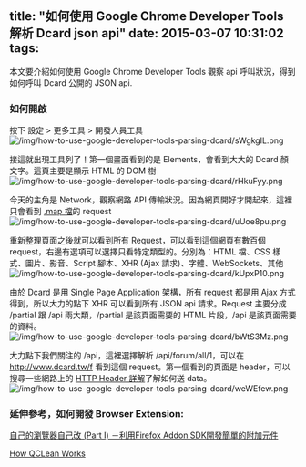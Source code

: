 title: "如何使用 Google Chrome Developer Tools 解析 Dcard json api"
date: 2015-03-07 10:31:02
tags:
---

本文要介紹如何使用 Google Chrome Developer Tools 觀察 api 呼叫狀況，得到如何呼叫 Dcard 公開的 JSON api.

### 如何開啟

按下 設定 > 更多工具 > 開發人員工具
![/img/how-to-use-google-developer-tools-parsing-dcard/sWgkgIL.png](/img/how-to-use-google-developer-tools-parsing-dcard/sWgkgIL.png)


接這就出現工具列了！第一個畫面看到的是 Elements，會看到大大的 Dcard 顏文字。這頁主要是顯示 HTML 的 DOM 樹
![/img/how-to-use-google-developer-tools-parsing-dcard/rHkuFyy.png](/img/how-to-use-google-developer-tools-parsing-dcard/rHkuFyy.png)


今天的主角是 Network，觀察網路 API 傳輸狀況。因為網頁開好才開起來，這裡只會看到 [.map 檔](http://www.ruanyifeng.com/blog/2013/01/javascript_source_map.html)的 request 
![/img/how-to-use-google-developer-tools-parsing-dcard/uUoe8pu.png](/img/how-to-use-google-developer-tools-parsing-dcard/uUoe8pu.png)


重新整理頁面之後就可以看到所有 Request，可以看到這個網頁有數百個 request，右邊有選項可以選擇只看特定類型的。分別為：HTML 檔、CSS 樣式、圖片、影音、Script 腳本、XHR (Ajax 請求)、字體、WebSockets、其他
![/img/how-to-use-google-developer-tools-parsing-dcard/kUpxP10.png](/img/how-to-use-google-developer-tools-parsing-dcard/kUpxP10.png)

由於 Dcard 是用 Single Page Application 架構，所有 request 都是用 Ajax 方式得到，所以大力的點下 XHR 可以看到所有 JSON api 請求。Request 主要分成 /partial 跟 /api 兩大類，/partial 是該頁面需要的 HTML 片段，/api 是該頁面需要的資料。
![/img/how-to-use-google-developer-tools-parsing-dcard/bWtS3Mz.png](/img/how-to-use-google-developer-tools-parsing-dcard/bWtS3Mz.png)

大力點下我們關注的 /api，這裡選擇解析 /api/forum/all/1，可以在 http://www.dcard.tw/f 看到這個 request。第一個看到的頁面是 header，可以搜尋一些網路上的 [HTTP Header 詳解](http://kb.cnblogs.com/page/92320/)了解如何送 data。
![/img/how-to-use-google-developer-tools-parsing-dcard/weWEfew.png](/img/how-to-use-google-developer-tools-parsing-dcard/weWEfew.png)


### 延伸參考，如何開發 Browser Extension:


[自己的瀏覽器自己改 (Part I) －利用Firefox Addon SDK開發簡單的附加元件](http://tech.mozilla.com.tw/posts/5832/%E8%87%AA%E5%B7%B1%E7%9A%84%E7%80%8F%E8%A6%BD%E5%99%A8%E8%87%AA%E5%B7%B1%E6%94%B9-part-i-%E5%88%A9%E7%94%A8firefox-addon-sdk%E9%96%8B%E7%99%BC%E7%B0%A1%E5%96%AE%E7%9A%84%E9%99%84%E5%8A%A0%E5%85%83)

[How QCLean Works](https://speakerdeck.com/qcl/how-qclean-works-introduction-to-browser-extensions)